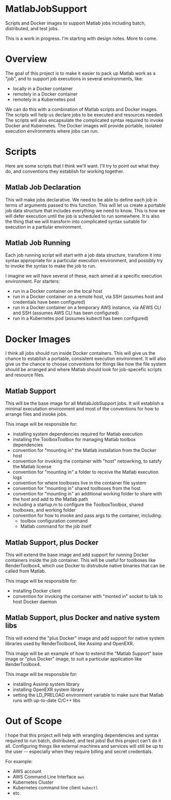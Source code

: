 # MatlabJobSupport
Scripts and Docker images to support Matlab jobs including batch, distributed, and test jobs.

This is a work in progress.  I'm starting with design notes.  More to come.

# Overview
The goal of this project is to make it easier to pack up Matlab work as a "job", and to support job executions in several environments, like:
 - locally in a Docker container
 - remotely in a Docker container
 - remotely in a Kubernetes pod
 
We can do this with a combination of Matlab scripts and Docker images.  The scripts will help us declare jobs to be executed and resources needed.  The scripts will also encapsulate the complicated syntax required to invoke Docker and Kubernetes.  The Docker images will provide portable, isolated execution environments where jobs can run.

# Scripts
Here are some scripts that I think we'll want.  I'll try to point out what they do, and conventions they establish for working together.

## Matlab Job Declaration
This will make jobs declarative.  We need to be able to define each job in terms of arguments passed to this function.  This will let us create a portable job data structure that includes everything we need to know.  This is how we will defer execution until the job is scheduled to run somewhere.  It is also the thing that we will transform into complicated syntax suitable for execution in a partiular environment.

## Matlab Job Running
Each job running script will start with a job data structure, transform it into syntax appropriate for a particular execution environment, and possibly try to invoke the syntax to make the job to run.

I imagine we will have several of these, each aimed at a specific execution environment.  For starters:
 - run in a Docker container on the local host
 - run in a Docker container on a remote host, via SSH (assumes host and credentials have been configured)
 - run in a Docker container on a temporary AWS instance, via AEWS CLI and SSH (assumes AWS CLI has been configured)
 - run in a Kubernetes pod (assumes kubectl has been configured)

# Docker Images
I think all jobs should run inside Docker containers.  This will give us the chance to establish a portable, consistent execution environment.  It will also give us the chance to choose conventions for things like how the file system should be arranged and where Matlab should look for job-specefic scripts and resource files.

## Matlab Support
This will be the base image for all MatlabJobSupport jobs.  It will establish a minimal executation environment and most of the conventions for how to arrange files and invoke jobs.

This image will be responsible for:
 - installing system dependencies required for Matlab execution
 - installing the ToolboxToolbox for managing Matlab toolbox dependencies
 - convention for "mounting in" the Matlab installation from the Docker host
 - convention for invoking the container with "host" netowrking, to satsfy the Matlab license
 - convention for "mounting in" a folder to receive the Matlab execution logs
 - convention for where toolboxes live in the container file system
 - convention for "mounting in" shared toolboxes from the host
 - convention for "mounting in" an additional working folder to share with the host and add to the Matlab path
 - including a startup.m to configure the ToolboxToolbox, shared toolboxes, and working folder
 - convention for how to invoke and pass args to the container, including:
   - toolbox configuration command
   - Matlab command for the job itself

## Matlab Support, plus Docker
This will extend the base image and add support for running Docker containers inside the job container.  This will be useful for toolboxes like RenderToolbox4, which use Docker to distrubute native binaries that can be called from Matlab.

This image will be responsible for:
 - installing Docker client
 - convention for invoking the container with "monted in" socket to talk to host Docker daemon

## Matlab Support, plus Docker and native system libs
This will extend the "plus Docker" image and add support for native system libraries used by RenderToolbox4, like Assimp and OpenEXR.

This image will be an example of how to extend the "Matlab Support" base image or "plus Docker" image, to suit a particular application like RenderToolbox4.

This image will be responsible for:
  - installing Assimp system library
  - installing OpenEXR system library
  - setting the LD_PRELOAD environment variable to make sure that Matlab runs with up-to-date C/C++ libs

# Out of Scope
I hope that this project will help with wrangling dependencies and syntax required to run batch, distributed, and test jobs!  But this project can't do it all.  Configuring things like external machines and services will still be up to the user -- especially when they require billing and secret credentials.

For example:
 - AWS account
 - AWS Command Line Interface `aws`
 - Kubernetes Cluster
 - Kubernetes command line client `kubectl`
 - etc.


